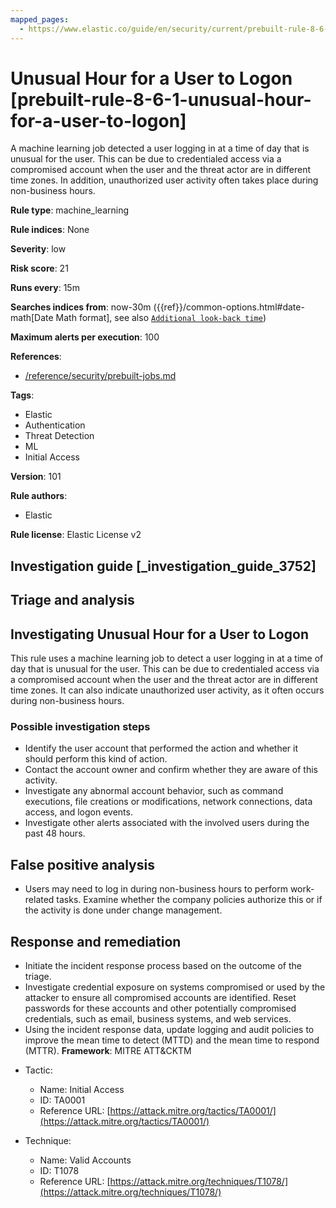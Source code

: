 ```yaml
---
mapped_pages:
  - https://www.elastic.co/guide/en/security/current/prebuilt-rule-8-6-1-unusual-hour-for-a-user-to-logon.html
---
```


# Unusual Hour for a User to Logon [prebuilt-rule-8-6-1-unusual-hour-for-a-user-to-logon]

A machine learning job detected a user logging in at a time of day that is unusual for the user. This can be due to credentialed access via a compromised account when the user and the threat actor are in different time zones. In addition, unauthorized user activity often takes place during non-business hours.

**Rule type**: machine_learning

**Rule indices**: None

**Severity**: low

**Risk score**: 21

**Runs every**: 15m

**Searches indices from**: now-30m ({{ref}}/common-options.html#date-math[Date Math format], see also [`Additional look-back time`](docs-content://solutions/security/detect-and-alert/create-detection-rule.md#rule-schedule))

**Maximum alerts per execution**: 100

**References**:

* [/reference/security/prebuilt-jobs.md](/reference/prebuilt-jobs.md)

**Tags**:

* Elastic
* Authentication
* Threat Detection
* ML
* Initial Access

**Version**: 101

**Rule authors**:

* Elastic

**Rule license**: Elastic License v2

## Investigation guide [_investigation_guide_3752]

## Triage and analysis

## Investigating Unusual Hour for a User to Logon

This rule uses a machine learning job to detect a user logging in at a time of day that is unusual for the user. This can be due to credentialed access via a compromised account when the user and the threat actor are in different time zones. It can also indicate unauthorized user activity, as it often occurs during non-business hours.

### Possible investigation steps

- Identify the user account that performed the action and whether it should perform this kind of action.
- Contact the account owner and confirm whether they are aware of this activity.
- Investigate any abnormal account behavior, such as command executions, file creations or modifications, network connections, data access, and logon events.
- Investigate other alerts associated with the involved users during the past 48 hours.

## False positive analysis

- Users may need to log in during non-business hours to perform work-related tasks. Examine whether the company policies authorize this or if the activity is done under change management.

## Response and remediation

- Initiate the incident response process based on the outcome of the triage.
- Investigate credential exposure on systems compromised or used by the attacker to ensure all compromised accounts are identified. Reset passwords for these accounts and other potentially compromised credentials, such as email, business systems, and web services.
- Using the incident response data, update logging and audit policies to improve the mean time to detect (MTTD) and the mean time to respond (MTTR).
**Framework**: MITRE ATT&CKTM

* Tactic:

    * Name: Initial Access
    * ID: TA0001
    * Reference URL: [https://attack.mitre.org/tactics/TA0001/](https://attack.mitre.org/tactics/TA0001/)

* Technique:

    * Name: Valid Accounts
    * ID: T1078
    * Reference URL: [https://attack.mitre.org/techniques/T1078/](https://attack.mitre.org/techniques/T1078/)



